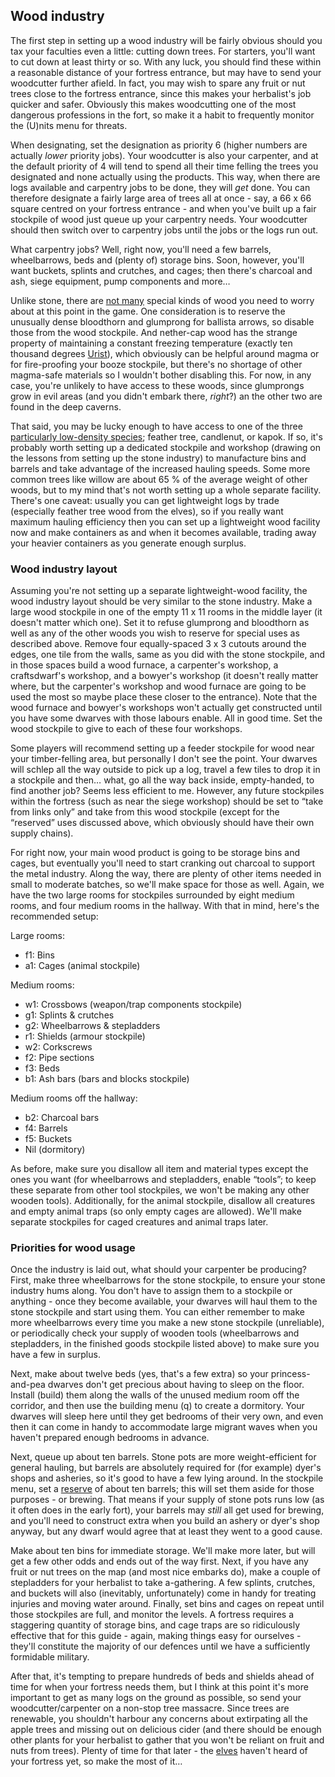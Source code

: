 Wood industry
-------------

The first step in setting up a wood industry will be fairly obvious
should you tax your faculties even a little: cutting down trees. For
starters, you'll want to cut down at least thirty or so. With any luck,
you should find these within a reasonable distance of your fortress
entrance, but may have to send your woodcutter further afield. In fact,
you may wish to spare any fruit or nut trees close to the fortress
entrance, since this makes your herbalist's job quicker and safer.
Obviously this makes woodcutting one of the most dangerous professions
in the fort, so make it a habit to frequently monitor the (U)nits menu
for threats.

When designating, set the designation as priority 6 (higher numbers are
actually *lower* priority jobs). Your woodcutter is also your carpenter,
and at the default priority of 4 will tend to spend all their time
felling the trees you designated and none actually using the products.
This way, when there are logs available and carpentry jobs to be done,
they will *get* done. You can therefore designate a fairly large area of
trees all at once - say, a 66 x 66 square centred on your fortress
entrance - and when you've built up a fair stockpile of wood just queue
up your carpentry needs. Your woodcutter should then switch over to
carpentry jobs until the jobs or the logs run out.

What carpentry jobs? Well, right now, you'll need a few barrels,
wheelbarrows, beds and (plenty of) storage bins. Soon, however, you'll
want buckets, splints and crutches, and cages; then there's charcoal and
ash, siege equipment, pump components and more…

Unlike stone, there are [not
many](http://dwarffortresswiki.org/index.php/Wood_industry#_A_Log_Is_A_Log "wikilink") special kinds of wood
you need to worry about at this point in the game. One consideration is
to reserve the unusually dense bloodthorn and glumprong for ballista
arrows, so disable those from the wood stockpile. And nether-cap wood
has the strange property of maintaining a constant freezing temperature
(exactly ten thousand degrees [Urist](http://dwarffortresswiki.org/index.php/Temperature "wikilink")), which
obviously can be helpful around magma or for fire-proofing your booze
stockpile, but there's no shortage of other magma-safe materials so I
wouldn't bother disabling this. For now, in any case, you're unlikely to
have access to these woods, since glumprongs grow in evil areas (and you
didn't embark there, *right*?) an the other two are found in the deep
caverns.

That said, you may be lucky enough to have access to one of the three
[particularly low-density species](http://dwarffortresswiki.org/index.php/Wood "wikilink"); feather tree,
candlenut, or kapok. If so, it's probably worth setting up a dedicated
stockpile and workshop (drawing on the lessons from setting up the stone
industry) to manufacture bins and barrels and take advantage of the
increased hauling speeds. Some more common trees like willow are about
65 % of the average weight of other woods, but to my mind that's not
worth setting up a whole separate facility. There's one caveat: usually
you can get lightweight logs by trade (especially feather tree wood from
the elves), so if you really want maximum hauling efficiency then you
can set up a lightweight wood facility now and make containers as and
when it becomes available, trading away your heavier containers as you
generate enough surplus.

### Wood industry layout

Assuming you're not setting up a separate lightweight-wood facility, the
wood industry layout should be very similar to the stone industry. Make
a large wood stockpile in one of the empty 11 x 11 rooms in the middle
layer (it doesn't matter which one). Set it to refuse glumprong and
bloodthorn as well as any of the other woods you wish to reserve for
special uses as described above. Remove four equally-spaced 3 x 3
cutouts around the edges, one tile from the walls, same as you did with
the stone stockpile, and in those spaces build a wood furnace, a
carpenter's workshop, a craftsdwarf's workshop, and a bowyer's workshop
(it doesn't really matter where, but the carpenter's workshop and wood
furnace are going to be used the most so maybe place these closer to the
entrance). Note that the wood furnace and bowyer's workshops won't
actually get constructed until you have some dwarves with those labours
enable. All in good time. Set the wood stockpile to give to each of
these four workshops.

Some players will recommend setting up a feeder stockpile for wood near
your timber-felling area, but personally I don't see the point. Your
dwarves will schlep all the way outside to pick up a log, travel a few
tiles to drop it in a stockpile and then… what, go all the way back
inside, empty-handed, to find another job? Seems less efficient to me.
However, any future stockpiles within the fortress (such as near the
siege workshop) should be set to “take from links only” and take from
this wood stockpile (except for the “reserved” uses discussed above,
which obviously should have their own supply chains).

For right now, your main wood product is going to be storage bins and
cages, but eventually you'll need to start cranking out charcoal to
support the metal industry. Along the way, there are plenty of other
items needed in small to moderate batches, so we'll make space for those
as well. Again, we have the two large rooms for stockpiles surrounded by
eight medium rooms, and four medium rooms in the hallway. With that in
mind, here's the recommended setup:

Large rooms:

-   f1: Bins
-   a1: Cages (animal stockpile)

Medium rooms:

-   w1: Crossbows (weapon/trap components stockpile)
-   g1: Splints & crutches
-   g2: Wheelbarrows & stepladders
-   r1: Shields (armour stockpile)
-   w2: Corkscrews
-   f2: Pipe sections
-   f3: Beds
-   b1: Ash bars (bars and blocks stockpile)

Medium rooms off the hallway:

-   b2: Charcoal bars
-   f4: Barrels
-   f5: Buckets
-   Nil (dormitory)

As before, make sure you disallow all item and material types except the
ones you want (for wheelbarrows and stepladders, enable “tools”; to keep
these separate from other tool stockpiles, we won't be making any other
wooden tools). Additionally, for the animal stockpile, disallow all
creatures and empty animal traps (so only empty cages are allowed).
We'll make separate stockpiles for caged creatures and animal traps
later.

### Priorities for wood usage

Once the industry is laid out, what should your carpenter be producing?
First, make three wheelbarrows for the stone stockpile, to ensure your
stone industry hums along. You don't have to assign them to a stockpile
or anything - once they become available, your dwarves will haul them to
the stone stockpile and start using them. You can either remember to
make more wheelbarrows every time you make a new stone stockpile
(unreliable), or periodically check your supply of wooden tools
(wheelbarrows and stepladders, in the finished goods stockpile listed
above) to make sure you have a few in surplus.

Next, make about twelve beds (yes, that's a few extra) so your
princess-and-pea dwarves don't get precious about having to sleep on the
floor. Install (build) them along the walls of the unused medium room
off the corridor, and then use the building menu (q) to create a
dormitory. Your dwarves will sleep here until they get bedrooms of their
very own, and even then it can come in handy to accommodate large
migrant waves when you haven't prepared enough bedrooms in advance.

Next, queue up about ten barrels. Stone pots are more weight-efficient
for general hauling, but barrels are absolutely required for (for
example) dyer's shops and asheries, so it's good to have a few lying
around. In the stockpile menu, set a
[reserve](http://dwarffortresswiki.org/index.php/Using_bins_and_barrels#Reserving_containers_for_other_tasks "wikilink")
of about ten barrels; this will set them aside for those purposes - or
brewing. That means if your supply of stone pots runs low (as it often
does in the early fort), your barrels may *still* all get used for
brewing, and you'll need to construct extra when you build an ashery or
dyer's shop anyway, but any dwarf would agree that at least they went to
a good cause.

Make about ten bins for immediate storage. We'll make more later, but
will get a few other odds and ends out of the way first. Next, if you
have any fruit or nut trees on the map (and most nice embarks do), make
a couple of stepladders for your herbalist to take a-gathering. A few
splints, crutches, and buckets will also (inevitably, unfortunately)
come in handy for treating injuries and moving water around. Finally,
set bins and cages on repeat until those stockpiles are full, and
monitor the levels. A fortress requires a staggering quantity of storage
bins, and cage traps are so ridiculously effective that for this guide -
again, making things easy for ourselves - they'll constitute the
majority of our defences until we have a sufficiently formidable
military.

After that, it's tempting to prepare hundreds of beds and shields ahead
of time for when your fortress needs them, but I think at this point
it's more important to get as many logs on the ground as possible, so
send your woodcutter/carpenter on a non-stop tree massacre. Since trees
are renewable, you shouldn't harbour any concerns about extirpating all
the apple trees and missing out on delicious cider (and there should be
enough other plants for your herbalist to gather that you won't be
reliant on fruit and nuts from trees). Plenty of time for that later -
the [elves](http://dwarffortresswiki.org/index.php/Diplomat#Elven_Diplomats "wikilink") haven't heard of your
fortress yet, so make the most of it…